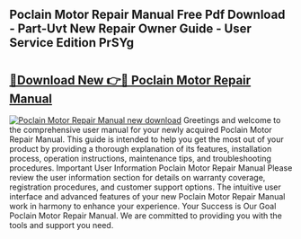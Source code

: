 ## Poclain Motor Repair Manual Free Pdf Download - Part-Uvt New Repair Owner Guide - User Service Edition PrSYg

# <h2><a href="http://bc83425.oget.top/?id=Poclain+Motor+Repair+Manual">🔗Download New 👉🔴 Poclain Motor Repair Manual</a></h2>

[![Poclain Motor Repair Manual new download](https://i.imgur.com/5g1atiW.png)](http://bc83425.oget.top/?id=Poclain+Motor+Repair+Manual)
Greetings and welcome to the comprehensive user manual for your newly acquired Poclain Motor Repair Manual. This guide is intended to help you get the most out of your product by providing a thorough explanation of its features, installation process, operation instructions, maintenance tips, and troubleshooting procedures. Important User Information Poclain Motor Repair Manual Please review the user information section for details on warranty coverage, registration procedures, and customer support options. The intuitive user interface and advanced features of your new Poclain Motor Repair Manual work in harmony to enhance your experience. Your Success is Our Goal Poclain Motor Repair Manual. We are committed to providing you with the tools and support you need.
